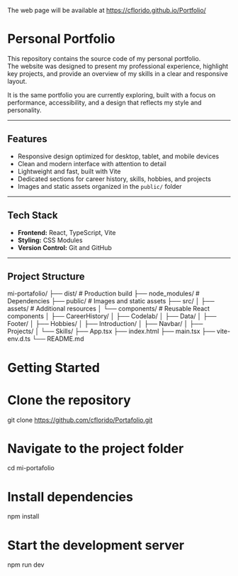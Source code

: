 The web page will be available at https://cflorido.github.io/Portfolio/

# Personal Portfolio

This repository contains the source code of my personal portfolio.  
The website was designed to present my professional experience, highlight key projects, and provide an overview of my skills in a clear and responsive layout.  

It is the same portfolio you are currently exploring, built with a focus on performance, accessibility, and a design that reflects my style and personality.

---

## Features

- Responsive design optimized for desktop, tablet, and mobile devices  
- Clean and modern interface with attention to detail  
- Lightweight and fast, built with Vite  
- Dedicated sections for career history, skills, hobbies, and projects  
- Images and static assets organized in the `public/` folder  

---

## Tech Stack

- **Frontend:** React, TypeScript, Vite  
- **Styling:** CSS Modules  
- **Version Control:** Git and GitHub  

---

## Project Structure

mi-portafolio/
├── dist/                  # Production build
├── node_modules/          # Dependencies
├── public/                # Images and static assets
├── src/
│   ├── assets/            # Additional resources
│   └── components/        # Reusable React components
│       ├── CareerHistory/
│       ├── Codelab/
│       ├── Data/
│       ├── Footer/
│       ├── Hobbies/
│       ├── Introduction/
│       ├── Navbar/
│       ├── Projects/
│       └── Skills/
├── App.tsx
├── index.html
├── main.tsx
├── vite-env.d.ts
└── README.md

# Getting Started

# Clone the repository
git clone https://github.com/cflorido/Portafolio.git

# Navigate to the project folder
cd mi-portafolio

# Install dependencies
npm install

# Start the development server
npm run dev
